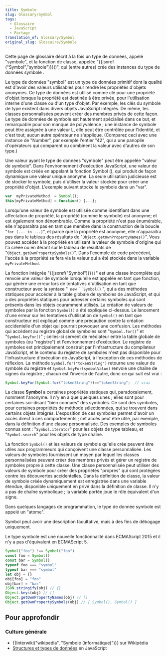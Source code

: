 ```yaml
---
title: Symbole
slug: Glossary/Symbol
tags:
  - Glossaire
  - JavaScript
  - Partage
translation_of: Glossary/Symbol
original_slug: Glossaire/Symbole
---
```

Cette page de glossaire décrit à la fois un type de données, appelé "symbole", et la fonction de classe, appelée "{{jsxref ("Symbol","symbole")}}()", qui (entre autres) crée des instances du type de données symbole .

Le type de données "symbol" est un type de données primitif dont la qualité est d'avoir des valeurs utilisables pour rendre les propriétés d'objets anonymes. Ce type de données est utilisé comme clé pour une propriété d'objet lorsque la propriété est destinée à être privée, pour l'utilisation interne d'une classe ou d'un type d'objet. Par exemple, les clés du symbole de type existent dans divers objets JavaScript intégrés. De même, les classes personnalisées peuvent créer des membres privés de cette façon. Le type de données de symbole est hautement spécialisé dans ce but, et remarquable pour son manque de polyvalence ; une instance de symbole peut être assignée à une valeur L, elle peut être contrôlée pour l'identité, et c'est tout; aucun autre opérateur ne s'applique. (Comparez ceci avec une instance de "Number", par exemple l'entier "42", qui a une panoplie d'opérateurs qui comparent ou combinent la valeur avec d'autres de son type.)

Une valeur ayant le type de données "symbole" peut être appelée "valeur de symbole". Dans l'environnement d'exécution JavaScript, une valeur de symbole est créée en appelant la fonction Symbol (), qui produit de façon dynamique une valeur unique anonyme. La seule utilisation judicieuse est de stocker le symbole, puis d'utiliser la valeur stockée pour créer une propriété d'objet. L'exemple suivant stocke le symbole dans un "var".

```js
var  myPrivateMethod  = Symbol();
this[myPrivateMethod] = function() {...};
```

Lorsqu'une valeur de symbole est utilisée comme identifiant dans une affectation de propriété, la propriété (comme le symbole) est anonyme; et est également non dénombrable. Comme la propriété n'est pas énumérable, elle n'apparaîtra pas en tant que membre dans la construction de la boucle "`for (... in ...)`", et parce que la propriété est anonyme, elle n'apparaîtra pas dans le tableau des résultats de "`Object.getOwnPropertyNames()`". Vous pouvez accéder à la propriété en utilisant la valeur de symbole d'origine qui l'a créée ou en itérant sur le tableau de résultats de "`Object.getOwnPropertySymbols()`". Dans l'exemple de code précédent, l'accès à la propriété se fera via la valeur qui a été stockée dans la variable `myPrivateMethod`.

La fonction intégrée "{{jsxref("Symbol")}}`()`" est une classe incomplète qui renvoie une valeur de symbole lorsqu'elle est appelée en tant que fonction, qui génère une erreur lors de tentatives d'utilisation en tant que constructeur avec la syntaxe "` new ``Symbol()` ", qui a des méthodes statiques pour accéder à la table globale de symboles de JavaScript, et qui a des propriétés statiques pour adresser certains symboles qui sont présents dans les objets couramment utilisés. La création de valeurs de symboles par la fonction `Symbol()` a été expliquée ci-dessus. Le lancement d'une erreur sur les tentatives d'utilisation de `Symbol()` en tant que constructeur est expliqué comme une précaution contre la création accidentelle d'un objet qui pourrait provoquer une confusion. Les méthodes qui accèdent au registre global de symboles sont "`Symbol.for()`" et "`Symbol.keyFor()`" ; celles-ci servent de médiateur entre la table globale de symboles (ou "registre") et l'environnement d'exécution. Le registre de symboles est principalement construit par l'infrastructure du compilateur JavaScript, et le contenu du registre de symboles n'est pas disponible pour l'infrastructure d'exécution de JavaScript, à l'exception de ces méthodes de réflexion. La méthode `Symbol.for("tokenString")` retourne une valeur de symbole du registre et `Symbol.keyFor(symbolValue)` renvoie une chaîne de signes du registre ; chacun est l'inverse de l'autre, donc ce qui suit est vrai :

```js
Symbol.keyFor(Symbol.for("tokenString"))=="tokenString";  // vrai
```

La classe **Symbol** a certaines propriétés statiques qui, paradoxalement, nomment l'anonyme. Il n'y en a que quelques unes ; elles sont pour certaines soi-disant "bien connues" des symboles. Ce sont des symboles, pour certaines propriétés de méthode sélectionnées, qui se trouvent dans certains objets intégrés. L'exposition de ces symboles permet d'avoir un accès direct à ces comportements ; cet accès peut être utile, par exemple, dans la définition d'une classe personnalisée. Des exemples de symboles connus sont : "`Symbol.iterator`" pour les objets de type tableau, et "`Symbol.search`" pour les objets de type chaîne.

La fonction `Symbol()` et les valeurs de symbole qu'elle crée peuvent être utiles aux programmeurs qui conçoivent une classe personnalisée. Les valeurs de symboles fournissent un moyen par lequel les classes personnalisées peuvent créer des membres privés et gérer un registre de symboles propre à cette classe. Une classe personnalisée peut utiliser des valeurs de symbole pour créer des propriétés "propres" qui sont protégées contre les découvertes accidentelles. Dans la définition de classe, la valeur de symbole créée dynamiquement est enregistrée dans une variable étendue, disponible uniquement en privé dans la définition de classe. Il n'y a pas de chaîne symbolique ; la variable portée joue le rôle équivalent d'un signe.

Dans quelques langages de programmation, le type de donnée symbole est appelé un "atome".

Symbol peut avoir une description facultative, mais à des fins de débogage uniquement.

Le type symbole est une nouvelle fonctionnalité dans ECMAScript 2015 et il n'y a pas d'équivalent en ECMAScript 5.

```js
Symbol("foo") !== Symbol("foo")
const foo = Symbol()
const bar = Symbol()
typeof foo === "symbol"
typeof bar === "symbol"
let obj = {}
obj[foo] = "foo"
obj[bar] = "bar"
JSON.stringify(obj) // {}
Object.keys(obj) // []
Object.getOwnPropertyNames(obj) // []
Object.getOwnPropertySymbols(obj) // [ Symbol(), Symbol() ]
```

## Pour approfondir

### Culture générale

- {{Interwiki("wikipedia", "Symbole (informatique)")}} sur Wikipédia
- [Structures et types de données](/fr/docs/Web/JavaScript/Structures_de_donn%C3%A9es) en JavaScript

